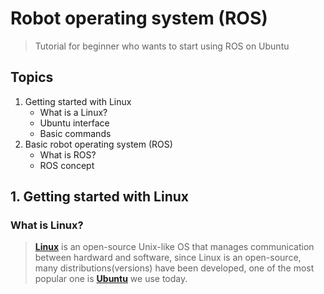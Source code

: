 # Robot operating system (ROS) 
> Tutorial for beginner who wants to start using ROS on Ubuntu

## Topics
1. Getting started with Linux
   - What is a Linux?
   - Ubuntu interface
   - Basic commands
3. Basic robot operating system (ROS)
   - What is ROS?
   - ROS concept

## 1. Getting started with Linux
### What is Linux?
> [**Linux**](https://www.linux.com/what-is-linux/) is an open-source Unix-like OS that manages communication between hardward and software, since Linux is an open-source, many distributions(versions) have been developed, one of the most popular one is [**Ubuntu**](https://ubuntu.com/) we use today.

